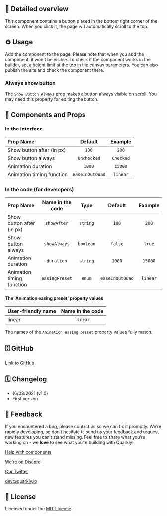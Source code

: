 ## 📖 Detailed overview

This component contains a button placed in the bottom right corner of the screen. When you click it, the page will automatically scroll to the top.

## ⚙️ Usage

Add the component to the page. Please note that when you add the component, it won't be visible. To check if the component works in the builder, set a height limit at the top in the canvas parameters. You can also publish the site and check the component there.

### Always show button

The `Show Button Always` prop makes a button always visible on scroll. You may need this property for editing the button.

## 🧩 Components and Props

### In the interface

| Prop Name                 |     Default     |  Example  |
| :------------------------ | :-------------: | :-------: |
| Show button after (in px) |      `100`      |   `200`   |
| Show button always        |   `Unchecked`   | `Checked` |
| Animation duration        |     `1000`      |  `15000`  |
| Animation timing function | `easeInOutQuad` | `linear`  |

### In the code (for developers)

| Prop Name                 | Name in the code |   Type    |     Default     | Example  |
| :------------------------ | :--------------: | :-------: | :-------------: | :------: |
| Show button after (in px) |   `showAfter`    | `string`  |      `100`      |  `200`   |
| Show button always        |   `showAlways`   | `boolean` |     `false`     |  `true`  |
| Animation duration        |    `duration`    | `string`  |     `1000`      | `15000`  |
| Animation timing function |  `easingPreset`  |  `enum`   | `easeInOutQuad` | `linear` |

#### The 'Animation easing preset' property values

| User-friendly name | Name in the code |
| :----------------- | :--------------: |
| linear             |     `linear`     |

The names of the `Animation easing preset` property values fully match.

## 🗄 GitHub

[Link to GitHub](https://github.com/quarkly/community-kit/blob/master/src/BackToTop.js)

## 🗓 Changelog

-   16/03/2021 (v1.0)
-   First version

## 📮 Feedback

If you encountered a bug, please contact us so we can fix it promptly. We’re rapidly developing, so don’t hesitate to send us your feedback and request new features you can’t stand missing. Feel free to share what you’re working on - we **love** to see what you’re building with Quarkly!

[Help with components](https://feedback.quarkly.io/communities/1-quarkly-forum/categories/7-components/topics)

[We're on Discord](https://discord.gg/SuF9vCMJGW)

[Our Twitter](https://twitter.com/quarklyapp)

[dev@quarkly.io](mailto:dev@quarkly.io)

## 📝 License

Licensed under the [MIT License](https://raw.githubusercontent.com/quarkly/community-kit/master/LICENSE).
